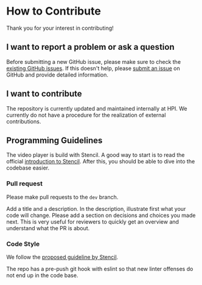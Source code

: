 # How to Contribute

Thank you for your interest in contributing!

## I want to report a problem or ask a question

Before submitting a new GitHub issue, please make sure to check the [existing GitHub issues](https://github.com/openHPI/xikolo-video-player/issues).
If this doesn't help, please [submit an issue](https://github.com/openHPI/xikolo-video-player/issues/new) on GitHub and provide detailed information.

## I want to contribute

The repository is currently updated and maintained internally at HPI.
We currently do not have a procedure for the realization of external contributions.

## Programming Guidelines

The video player is build with Stencil.
A good way to start is to read the official [introduction to Stencil](https://stenciljs.com/docs/introduction).
After this, you should be able to dive into the codebase easier.

### Pull request

Please make pull requests to the `dev` branch.

Add a title and a description.
In the description, illustrate first what your code will change.
Please add a section on decisions and choices you made next.
This is very useful for reviewers to quickly get an overview and understand what the PR is about.

### Code Style

We follow the [proposed guideline by Stencil](https://stenciljs.com/docs/style-guide#code-organization).

The repo has a pre-push git hook with eslint so that new linter offenses do not end up in the code base.
